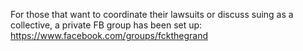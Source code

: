 For those that want to coordinate their lawsuits or discuss suing as a collective, a private FB group has been set up: https://www.facebook.com/groups/fckthegrand
